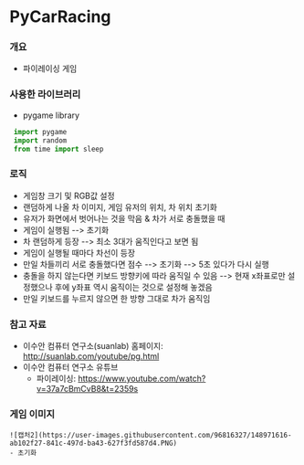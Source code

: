 # PyCarRacing

### 개요
  -  파이레이싱 게임

### 사용한 라이브러리
  - pygame library
   ```python
    import pygame
    import random
    from time import sleep
   ```
### 로직
  - 게임창 크기 및 RGB값 설정
  - 랜덤하게 나올 차 이미지, 게임 유저의 위치, 차 위치 초기화
  - 유저가 화면에서 벗어나는 것을 막음 & 차가 서로 충돌했을 때
  - 게임이 실행됨 --> 초기화
  - 차 랜덤하게 등장 --> 최소 3대가 움직인다고 보면 됨
  - 게임이 실행될 때마다 차선이 등장
  - 만일 차들끼리 서로 충돌했다면 점수 --> 초기화 --> 5초 있다가 다시 실행
  - 충돌을 하지 않는다면 키보드 방향키에 따라 움직일 수 있음 --> 현재 x좌표로만 설정했으나 후에 y좌표 역시 움직이는 것으로 설정해 놓겠음
  - 만일 키보드를 누르지 않으면 한 방향 그대로 차가 움직임

### 참고 자료 
  - 이수안 컴퓨터 연구소(suanlab) 홈페이지: <http://suanlab.com/youtube/pg.html>
  - 이수안 컴퓨터 연구소 유튜브 
     - 파이레이싱: <https://www.youtube.com/watch?v=37a7cBmCvB8&t=2359s>

### 게임 이미지
    ![캡처2](https://user-images.githubusercontent.com/96816327/148971616-ab102f27-841c-497d-ba43-627f3fd587d4.PNG)
    - 초기화
    
    
  
   
   
   
